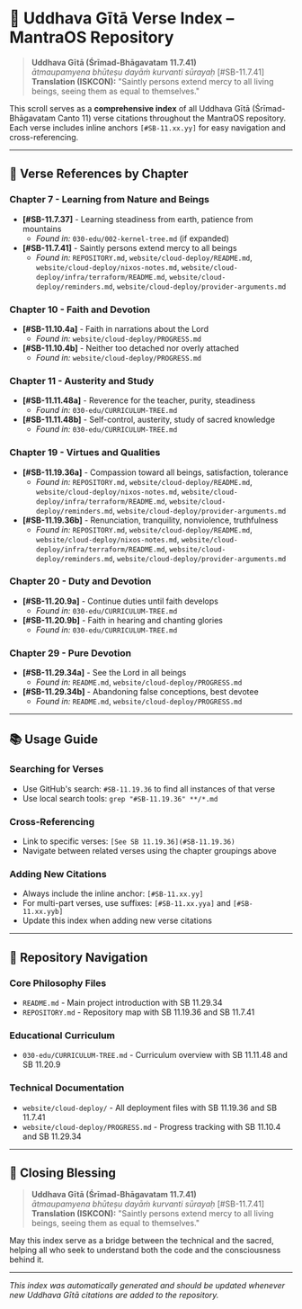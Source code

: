 # 📿 Uddhava Gītā Verse Index – MantraOS Repository

> **Uddhava Gītā (Śrīmad-Bhāgavatam 11.7.41)**  
> *ātmaupamyena bhūteṣu dayāṁ kurvanti sūrayaḥ* [#SB-11.7.41]  
> **Translation (ISKCON):** "Saintly persons extend mercy to all living beings, seeing them as equal to themselves."

This scroll serves as a **comprehensive index** of all Uddhava Gītā (Śrīmad-Bhāgavatam Canto 11) verse citations throughout the MantraOS repository. Each verse includes inline anchors `[#SB-11.xx.yy]` for easy navigation and cross-referencing.

---

## 🌟 Verse References by Chapter

### **Chapter 7** - Learning from Nature and Beings
- **[#SB-11.7.37]** - Learning steadiness from earth, patience from mountains
  - *Found in:* `030-edu/002-kernel-tree.md` (if expanded)
- **[#SB-11.7.41]** - Saintly persons extend mercy to all beings
  - *Found in:* `REPOSITORY.md`, `website/cloud-deploy/README.md`, `website/cloud-deploy/nixos-notes.md`, `website/cloud-deploy/infra/terraform/README.md`, `website/cloud-deploy/reminders.md`, `website/cloud-deploy/provider-arguments.md`

### **Chapter 10** - Faith and Devotion
- **[#SB-11.10.4a]** - Faith in narrations about the Lord
  - *Found in:* `website/cloud-deploy/PROGRESS.md`
- **[#SB-11.10.4b]** - Neither too detached nor overly attached
  - *Found in:* `website/cloud-deploy/PROGRESS.md`

### **Chapter 11** - Austerity and Study
- **[#SB-11.11.48a]** - Reverence for the teacher, purity, steadiness
  - *Found in:* `030-edu/CURRICULUM-TREE.md`
- **[#SB-11.11.48b]** - Self-control, austerity, study of sacred knowledge
  - *Found in:* `030-edu/CURRICULUM-TREE.md`

### **Chapter 19** - Virtues and Qualities
- **[#SB-11.19.36a]** - Compassion toward all beings, satisfaction, tolerance
  - *Found in:* `REPOSITORY.md`, `website/cloud-deploy/README.md`, `website/cloud-deploy/nixos-notes.md`, `website/cloud-deploy/infra/terraform/README.md`, `website/cloud-deploy/reminders.md`, `website/cloud-deploy/provider-arguments.md`
- **[#SB-11.19.36b]** - Renunciation, tranquility, nonviolence, truthfulness
  - *Found in:* `REPOSITORY.md`, `website/cloud-deploy/README.md`, `website/cloud-deploy/nixos-notes.md`, `website/cloud-deploy/infra/terraform/README.md`, `website/cloud-deploy/reminders.md`, `website/cloud-deploy/provider-arguments.md`

### **Chapter 20** - Duty and Devotion
- **[#SB-11.20.9a]** - Continue duties until faith develops
  - *Found in:* `030-edu/CURRICULUM-TREE.md`
- **[#SB-11.20.9b]** - Faith in hearing and chanting glories
  - *Found in:* `030-edu/CURRICULUM-TREE.md`

### **Chapter 29** - Pure Devotion
- **[#SB-11.29.34a]** - See the Lord in all beings
  - *Found in:* `README.md`, `website/cloud-deploy/PROGRESS.md`
- **[#SB-11.29.34b]** - Abandoning false conceptions, best devotee
  - *Found in:* `README.md`, `website/cloud-deploy/PROGRESS.md`

---

## 📚 Usage Guide

### **Searching for Verses**
- Use GitHub's search: `#SB-11.19.36` to find all instances of that verse
- Use local search tools: `grep "#SB-11.19.36" **/*.md`

### **Cross-Referencing**
- Link to specific verses: `[See SB 11.19.36](#SB-11.19.36)`
- Navigate between related verses using the chapter groupings above

### **Adding New Citations**
- Always include the inline anchor: `[#SB-11.xx.yy]`
- For multi-part verses, use suffixes: `[#SB-11.xx.yya]` and `[#SB-11.xx.yyb]`
- Update this index when adding new verse citations

---

## 🎯 Repository Navigation

### **Core Philosophy Files**
- `README.md` - Main project introduction with SB 11.29.34
- `REPOSITORY.md` - Repository map with SB 11.19.36 and SB 11.7.41

### **Educational Curriculum**
- `030-edu/CURRICULUM-TREE.md` - Curriculum overview with SB 11.11.48 and SB 11.20.9

### **Technical Documentation**
- `website/cloud-deploy/` - All deployment files with SB 11.19.36 and SB 11.7.41
- `website/cloud-deploy/PROGRESS.md` - Progress tracking with SB 11.10.4 and SB 11.29.34

---

## 🙏 Closing Blessing

> **Uddhava Gītā (Śrīmad-Bhāgavatam 11.7.41)**  
> *ātmaupamyena bhūteṣu dayāṁ kurvanti sūrayaḥ* [#SB-11.7.41]  
> **Translation (ISKCON):** "Saintly persons extend mercy to all living beings, seeing them as equal to themselves."

May this index serve as a bridge between the technical and the sacred, helping all who seek to understand both the code and the consciousness behind it.

---

*This index was automatically generated and should be updated whenever new Uddhava Gītā citations are added to the repository.*
